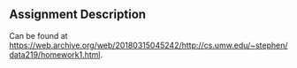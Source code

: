 ## Assignment Description
Can be found at https://web.archive.org/web/20180315045242/http://cs.umw.edu/~stephen/data219/homework1.html.
